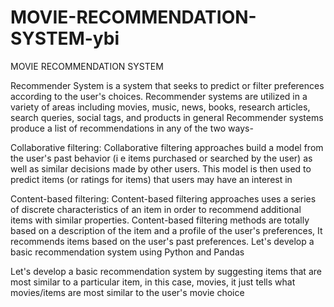 # MOVIE-RECOMMENDATION-SYSTEM-ybi
MOVIE RECOMMENDATION SYSTEM

Recommender System is a system that seeks to predict or filter preferences according to the user's choices. Recommender systems are utilized in a variety of areas including movies, music, news, books, research articles, search queries, social tags, and products in general Recommender systems produce a list of recommendations in any of the two ways-

Collaborative filtering: Collaborative filtering approaches build a model from the user's past behavior (i e items purchased or searched by the user) as well as similar decisions made by other users. This model is then used to predict items (or ratings for items) that users may have an interest in

Content-based filtering: Content-based filtering approaches uses a series of discrete characteristics of an item in order to recommend additional items with similar properties. Content-based filtering methods are totally based on a description of the item and a profile of the user's preferences, It recommends items based on the user's past preferences. Let's develop a basic recommendation system using Python and Pandas

Let's develop a basic recommendation system by suggesting items that are most similar to a particular item, in this case, movies, it just tells what movies/items are most similar to the user's movie choice
